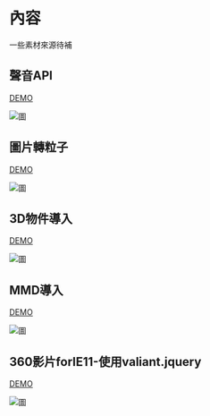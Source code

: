
# 內容

一些素材來源待補

## 聲音API

[DEMO](http://lauraluo.github.io/webGlDemo/dist/audio.html)

![圖](http://lauraluo.github.io/webGlDemo/dist/images/audio.gif?v=1)

## 圖片轉粒子

[DEMO](http://lauraluo.github.io/webGlDemo/dist/)

![圖](http://lauraluo.github.io/webGlDemo/dist/images/pr.gif?v=1)

## 3D物件導入

[DEMO](http://lauraluo.github.io/webGlDemo/dist/import)

![圖](http://lauraluo.github.io/webGlDemo/dist/images/import.gif?v=1)

## MMD導入

[DEMO](http://lauraluo.github.io/webGlDemo/dist/mmd)

![圖](http://lauraluo.github.io/webGlDemo/dist/images/mmd.gif?v=1)

## 360影片forIE11-使用valiant.jquery

[DEMO](http://lauraluo.github.io/webGlDemo/dist/360)

![圖](http://lauraluo.github.io/webGlDemo/dist/images/360.gif?v=1)
<!-- 

# 開發環境

- 使用 Jade
- 使用 Scss
- 使用 Gulp

# 安裝

```
npm install 
```

## 修複Ubuntu Gulp Watch 檔案權限

引用： http://stackoverflow.com/questions/16748737/grunt-watch-error-waiting-fatal-error-watch-enospc

```
echo fs.inotify.max_user_watches=524288 | sudo tee -a /etc/sysctl.conf && sudo sysctl -p
```

## 檔案結構

待補

## Gulp Task

待補

## Gulp 一些相關工具的介紹————

### gulp-connect 

簡易伺服器
https://www.npmjs.com/package/gulp-connect -->